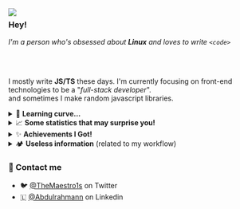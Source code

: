 <img align="left" src="https://i.ibb.co/ZJGDpqh/image.png">

### Hey!
*I'm a person who's obsessed about **Linux** and loves to write `<code>`*

<br/><br/>

I mostly write **JS/TS** these days. I'm currently focusing on front-end technologies to be a "*full-stack developer*". <br/>
and sometimes I make random javascript libraries.

<details>
<summary>🚀 <b>Learning curve...</b></summary>

- [X] Programming Foundations
- [ ] Full Stack Developer
  - [X] Backend
  - [ ] Frontend (Current focus)
- [ ] Mobile Devlopment
  - [ ] Flutter
- [ ] Languages I wish to learn 
  - [ ] Rust
  - [ ] Kotlin
  - [X] Shell Scripting
</details>

<details>

<summary>📈 <b>Some statistics that may surprise you!</b></summary>

![Metrics](assets/statistics.svg)

</details>

<details>
<summary>✨ <b>Achievements I Got!</b></summary>

![achievements](assets/achievements.svg)
</details>

<details>
<summary>🏕 <b>Useless information</b> (related to my workflow)</summary>

- **PC:** literally a potato with four gigs of ram
- **OS:** Linux mint
- **Code Editor:** Neovim
  - All of my configurations can be found [here](https://github.com/TheMaestro1s/.config).
- **Browser:** Brave Browser 

</details>


### 💬 Contact me
- 🐦 [@TheMaestro1s](https://twitter.com/TheMaestro1s) on Twitter
- 🇱 [@Abdulrahmann](https://linkedin.com/in/abdulrahmann) on Linkedin

<!-- include template/footer.md -->
